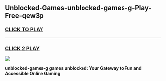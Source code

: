 
## Unblocked-Games-unblocked-games-g-Play-Free-qew3p
<h3>
<a href="https://premium76.site?title=unblocked-games-g&ref=12A">CLICK TO PLAY</a></h3>
<hr>

<h3>
<a href="https://premium76.site?title=unblocked-games-g&ref=12A">CLICK 2 PLAY</a>
  
</h3>

<a href="https://premium76.site?title=unblocked-games-g&ref=12A"><img src="https://clearcache.store/games.png"></a>


**unblocked-games-g games unblocked: Your Gateway to Fun and Accessible Online Gaming**
